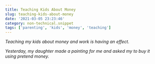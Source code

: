 ```yaml
---
title: Teaching Kids About Money
slug: teaching-kids-about-money
date: '2021-03-05 23:23:46'
category: non-technical.snippet
tags: ['parenting', 'kids', 'money', 'teaching']
---
```


_Teaching my kids about money and work is having an effect._

_Yesterday, my daughter made a painting for me and asked my to buy it using
pretend money._
